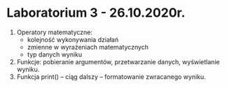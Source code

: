 # Laboratorium 3 - 26.10.2020r.

1. Operatory matematyczne:
    - kolejność wykonywania działań 
    - zmienne w wyrażeniach matematycznych 
    - typ danych wyniku
2. Funkcje: pobieranie argumentów, przetwarzanie danych, wyświetlanie wyniku.
3. Funkcja print() – ciąg dalszy – formatowanie zwracanego wyniku.